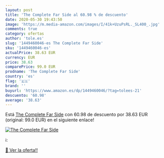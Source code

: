 ```yaml
---
layout: post
title: 'The Complete Far Side al 60.98 % de descuento'
date: 2020-05-30 19:43:50
image: 'https://m.media-amazon.com/images/I/41k+UzuPsRL._SL400_.jpg'
comments: true
category: ofertas
author: 'tole.es'
slug: '1449460046-es The Complete Far Side'
sku: '1449460046-es'
actualPrice: 38.63 EUR
currency: EUR
price: 38.63
comparePrice: 99.0 EUR
prodname: 'The Complete Far Side'
country: 'es'
flag: '🇪🇸'
brand: ''
buyurl: 'https://www.amazon.es/dp/1449460046/?tag=tolees-21'
descuento: '60.98'
average: '38.63'
---
```


Está [The Complete Far Side](https://www.amazon.es/dp/1449460046/?tag=tolees-21) con 60.98 de descuento por 38.63 EUR (original: 99.0 EUR) en el siguiente enlace!

[![The Complete Far Side](https://m.media-amazon.com/images/I/41k+UzuPsRL._SL400_.jpg)](https://www.amazon.es/dp/1449460046/?tag=tolees-21)

ℹ️:


[🛒 Ver la oferta!!](https://www.amazon.es/dp/1449460046/?tag=tolees-21)
